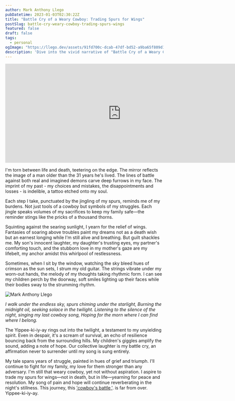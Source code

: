 ```yaml
---
author: Mark Anthony Llego
pubDatetime: 2023-01-03T02:30:22Z
title: "Battle Cry of a Weary Cowboy: Trading Spurs for Wings"
postSlug: battle-cry-weary-cowboy-trading-spurs-wings
featured: false
draft: false
tags:
  - personal
ogImage: "https://llego.dev/assets/91fd700c-dcab-47df-bd52-a9ba65f809d1.jpg"
description: 'Dive into the vivid narrative of "Battle Cry of a Weary Cowboy" as we explore a poignant tale of a man wrestling with his past struggles symbolized as spurs while yearning for a peaceful future depicted as wings. Read how his resilient spirit resonates in his battle cry, "Yippee-ki-iy-ay," a symbol of endurance in the face of adversity.'
---
```


<div class="video-container">
  <iframe width="736" height="315" src="https://www.youtube.com/embed/lXna1a-806Q?si=QMDMnSCeEiydO_hP" title="YouTube video player" frameborder="0" allow="accelerometer; autoplay; clipboard-write; encrypted-media; gyroscope; picture-in-picture; web-share" allowfullscreen></iframe>
</div>

I'm torn between life and death, teetering on the edge. The mirror reflects the image of a man older than the 31 years he's lived. The lines of battle against both real and imagined demons carve deep furrows in my face. The imprint of my past - my choices and mistakes, the disappointments and losses - is indelible, a tattoo etched onto my soul.

Each step I take, punctuated by the jingling of my spurs, reminds me of my burdens. Not just tools of a cowboy but symbols of my struggles. Each jingle speaks volumes of my sacrifices to keep my family safe—the reminder stings like the pricks of a thousand thorns.

Squinting against the searing sunlight, I yearn for the relief of wings. Fantasies of soaring above troubles paint my dreams not as a death wish but an earnest longing while I'm still alive and breathing. But guilt shackles me. My son's innocent laughter, my daughter's trusting eyes, my partner's comforting touch, and the stubborn love in my mother's gaze are my lifebelt, my anchor amidst this whirlpool of restlessness.

Sometimes, when I sit by the window, watching the sky bleed hues of crimson as the sun sets, I strum my old guitar. The strings vibrate under my worn-out hands, the melody of my thoughts taking rhythmic form. I can see my children perch by the doorway, soft smiles lighting up their faces while their bodies sway to the strumming rhythm.

![Mark Anthony Llego](https://llego.dev/assets/WZsGYXJLGj5d6rmqe6Zw.jpg)

_I walk under the endless sky, spurs chiming under the starlight,
Burning the midnight oil, seeking solace in the twilight.
Listening to the silence of the night, singing my last cowboy song,
Hoping for the morn where I can find where I belong._

The Yippee-ki-iy-ay rings out into the twilight, a testament to my unyielding spirit. Even in despair, it's a scream of survival, an echo of resilience bouncing back from the surrounding hills. My children's giggles amplify the sound, adding a note of hope. Our collective laughter is my battle cry, an affirmation never to surrender until my song is sung entirely.

My tale spans years of struggle, painted in hues of grief and triumph. I'll continue to fight for my family, my love for them stronger than any adversary. I'm still that weary cowboy, yet not without aspiration. I aspire to trade my spurs for wings—not in death, but in life—yearning for peace and resolution. My song of pain and hope will continue reverberating in the night's stillness. This journey, this ['cowboy's battle,'](https://llego.dev/posts/strumming-strings-survival-freelancers-echo-gallows-pole/). is far from over. Yippee-ki-iy-ay.
